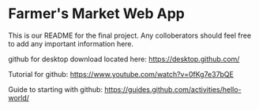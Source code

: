 # Farmer's Market Web App
This is our README for the final project.
Any colloberators should feel free to add any important information here. 

github for desktop download located here: https://desktop.github.com/

Tutorial for github:
https://www.youtube.com/watch?v=0fKg7e37bQE

Guide to starting with github:
https://guides.github.com/activities/hello-world/


